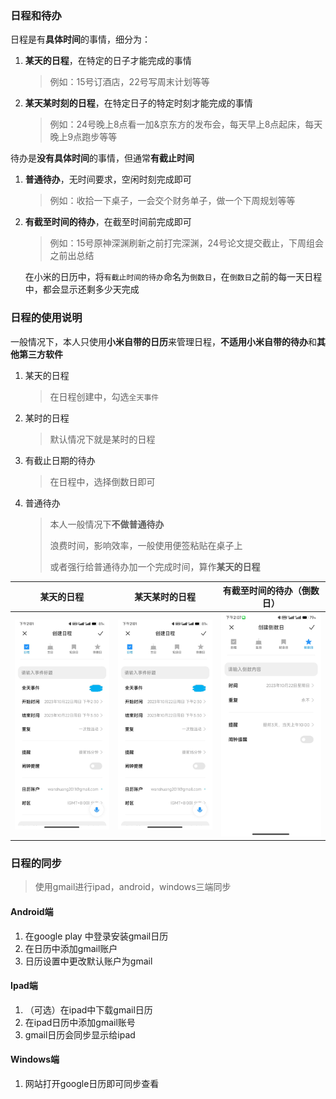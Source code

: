 ### 日程和待办

日程是有**具体时间**的事情，细分为：

1. **某天的日程**，在特定的日子才能完成的事情

   > 例如：15号订酒店，22号写周末计划等等

2. **某天某时刻的日程**，在特定日子的特定时刻才能完成的事情

   > 例如：24号晚上8点看一加&京东方的发布会，每天早上8点起床，每天晚上9点跑步等等

待办是**没有具体时间**的事情，但通常**有截止时间**

1. **普通待办**，无时间要求，空闲时刻完成即可

   > 例如：收拾一下桌子，一会交个财务单子，做一个下周规划等等

2. **有截至时间的待办**，在截至时间前完成即可

   > 例如：15号原神深渊刷新之前打完深渊，24号论文提交截止，下周组会之前出总结

   在小米的日历中，将`有截止时间的待办`命名为`倒数日`，在`倒数日`之前的每一天日程中，都会显示还剩多少天完成

### 日程的使用说明

一般情况下，本人只使用**小米自带的日历**来管理日程，**不适用小米自带的待办**和**其他第三方软件**

1. 某天的日程

   > 在日程创建中，勾选`全天事件`

2. 某时的日程

   > 默认情况下就是某时的日程

3. 有截止日期的待办

   > 在日程中，选择倒数日即可

4. 普通待办

   > 本人一般情况下**不做普通待办**
   >
   > 浪费时间，影响效率，一般使用便签粘贴在桌子上
   >
   > 或者强行给普通待办加一个完成时间，算作**某天的日程**

| 某天的日程                | 某天某时的日程            | 有截至时间的待办（倒数日） |
| ------------------------- | ------------------------- | -------------------------- |
| ![小米日历](/Image/1.jpg) | ![小米日历](/Image/1.jpg) | ![小米日历](/Image/2.jpg)  |

### 日程的同步

> 使用gmail进行ipad，android，windows三端同步

#### Android端

1. 在google play 中登录安装gmail日历
2. 在日历中添加gmail账户
3. 日历设置中更改默认账户为gmail

#### Ipad端

1. （可选）在ipad中下载gmail日历
2. 在ipad日历中添加gmail账号
3. gmail日历会同步显示给ipad

#### Windows端

1. 网站打开google日历即可同步查看
